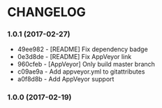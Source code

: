 # CHANGELOG

### 1.0.1 (2017-02-27)

 * 49ee982 - [README] Fix dependency badge
 * 0e3d8de - [README] Fix AppVeyor link
 * 960cfeb - [AppVeyor] Only build master branch
 * c09ae9a - Add appveyor.yml to gitattributes
 * a0f8d8b - Add AppVeyor support

### 1.0.0 (2017-02-19)
